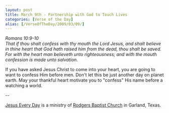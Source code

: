 ```yaml
---
layout: post
title: March 9th - Partnership with God to Touch Lives
categories: [Verse of the Day]
alias: [/VerseOfTheDay/2009/03/09/]
---
```


_Romans 10:9-10  
That if thou shalt confess with thy mouth the Lord Jesus, and shalt
believe in thine heart that God hath raised him from the dead, thou
shalt be saved. For with the heart man believeth unto righteousness;
and with the mouth confession is made unto salvation._

If you have asked Jesus Christ to come into your heart, you are
going to want to confess Him before men. Don't let this be just
another day on planet earth. May your thankful heart motivate you to
"confess" His name before a watching a world.

 --

<a href=http://jesuseveryday.net>Jesus Every Day</a> is a ministry of <a href=http://rodgersbaptist.net>Rodgers Baptist Church</a> in Garland, Texas.
